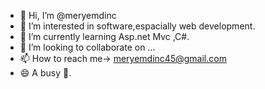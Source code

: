 - 👋 Hi, I’m @meryemdinc
- 👀 I’m interested in software,espacially web development.
- 🌱 I’m currently learning Asp.net Mvc ,C#.
- 💞️ I’m looking to collaborate on ...
- 📫 How to reach me-> meryemdinc45@gmail.com
- 😄 A busy 🐝.


<!---
meryemdinc/meryemdinc is a ✨ special ✨ repository because its `README.md` (this file) appears on your GitHub profile.
You can click the Preview link to take a look at your changes.
--->

